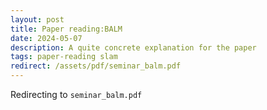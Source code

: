 ```yaml
---
layout: post
title: Paper reading:BALM
date: 2024-05-07
description: A quite concrete explanation for the paper
tags: paper-reading slam
redirect: /assets/pdf/seminar_balm.pdf
---
```


Redirecting to `seminar_balm.pdf`